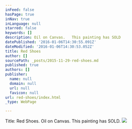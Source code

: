 ```yaml
---
inFeed: false
hasPage: true
inNav: true
inLanguage: null
starred: false
keywords: []
description: Oil on Canvas.   This painting has SOLD
datePublished: '2016-01-06T14:30:55.091Z'
dateModified: '2016-01-06T14:30:53.052Z'
title: Red Shoes
author: []
sourcePath: _posts/2015-11-29-red-shoes.md
published: true
authors: []
publisher:
  name: null
  domain: null
  url: null
  favicon: null
url: red-shoes/index.html
_type: WebPage

---
```

Title:  Red Shoes.    Oil on Canvas.  This painting has SOLD.
![](https://s3-us-west-2.amazonaws.com/the-grid-img/p/d32c17aa79307868f3b9a64b8eaae96f529c46cf.jpg)